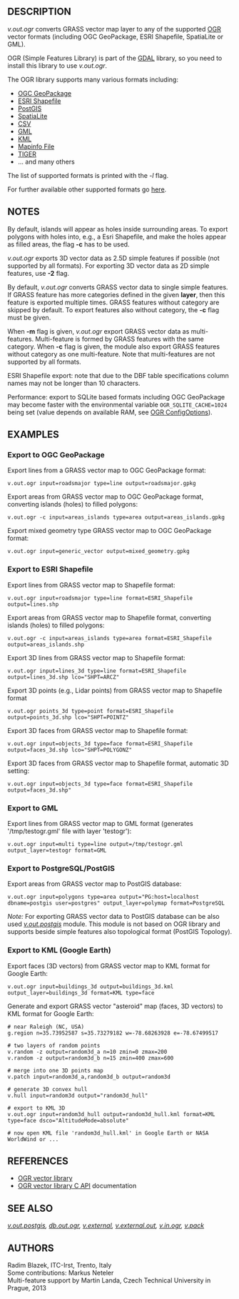 ## DESCRIPTION

*v.out.ogr* converts GRASS vector map layer to any of the supported
[OGR](https://gdal.org/) vector formats (including OGC GeoPackage, ESRI
Shapefile, SpatiaLite or GML).

OGR (Simple Features Library) is part of the [GDAL](https://gdal.org)
library, so you need to install this library to use *v.out.ogr*.

The OGR library supports many various formats including:

- [OGC GeoPackage](https://gdal.org/en/stable/drivers/vector/gpkg.html)
- [ESRI
  Shapefile](https://gdal.org/en/stable/drivers/vector/shapefile.html)
- [PostGIS](https://gdal.org/en/stable/drivers/vector/pg.html)
- [SpatiaLite](https://gdal.org/en/stable/drivers/vector/sqlite.html)
- [CSV](https://gdal.org/en/stable/drivers/vector/csv.html)
- [GML](https://gdal.org/en/stable/drivers/vector/gml.html)
- [KML](https://gdal.org/en/stable/drivers/vector/kml.html)
- [Mapinfo File](https://gdal.org/en/stable/drivers/vector/mitab.html)
- [TIGER](https://gdal.org/en/stable/drivers/vector/tiger.html)
- ... and many others

The list of supported formats is printed with the *-l* flag.

For further available other supported formats go
[here](https://gdal.org/en/stable/drivers/vector/).

## NOTES

By default, islands will appear as holes inside surrounding areas. To
export polygons with holes into, e.g., a Esri Shapefile, and make the
holes appear as filled areas, the flag **-c** has to be used.

*v.out.ogr* exports 3D vector data as 2.5D simple features if possible
(not supported by all formats). For exporting 3D vector data as 2D
simple features, use **-2** flag.

By default, *v.out.ogr* converts GRASS vector data to single simple
features. If GRASS feature has more categories defined in the given
**layer**, then this feature is exported multiple times. GRASS features
without category are skipped by default. To export features also without
category, the **-c** flag must be given.

When **-m** flag is given, *v.out.ogr* export GRASS vector data as
multi-features. Multi-feature is formed by GRASS features with the same
category. When **-c** flag is given, the module also export GRASS
features without category as one multi-feature. Note that multi-features
are not supported by all formats.

ESRI Shapefile export: note that due to the DBF table specifications
column names may not be longer than 10 characters.

Performance: export to SQLite based formats including OGC GeoPackage may
become faster with the environmental variable `OGR_SQLITE_CACHE=1024`
being set (value depends on available RAM, see [OGR
ConfigOptions](https://trac.osgeo.org/gdal/wiki/ConfigOptions#OGR_SQLITE_CACHE)).

## EXAMPLES

### Export to OGC GeoPackage

Export lines from a GRASS vector map to OGC GeoPackage format:

```shell
v.out.ogr input=roadsmajor type=line output=roadsmajor.gpkg
```

Export areas from GRASS vector map to OGC GeoPackage format, converting
islands (holes) to filled polygons:

```shell
v.out.ogr -c input=areas_islands type=area output=areas_islands.gpkg
```

Export mixed geometry type GRASS vector map to OGC GeoPackage format:

```shell
v.out.ogr input=generic_vector output=mixed_geometry.gpkg
```

### Export to ESRI Shapefile

Export lines from GRASS vector map to Shapefile format:

```shell
v.out.ogr input=roadsmajor type=line format=ESRI_Shapefile output=lines.shp
```

Export areas from GRASS vector map to Shapefile format, converting
islands (holes) to filled polygons:

```shell
v.out.ogr -c input=areas_islands type=area format=ESRI_Shapefile output=areas_islands.shp
```

Export 3D lines from GRASS vector map to Shapefile format:

```shell
v.out.ogr input=lines_3d type=line format=ESRI_Shapefile output=lines_3d.shp lco="SHPT=ARCZ"
```

Export 3D points (e.g., Lidar points) from GRASS vector map to Shapefile
format

```shell
v.out.ogr points_3d type=point format=ESRI_Shapefile output=points_3d.shp lco="SHPT=POINTZ"
```

Export 3D faces from GRASS vector map to Shapefile format:

```shell
v.out.ogr input=objects_3d type=face format=ESRI_Shapefile output=faces_3d.shp lco="SHPT=POLYGONZ"
```

Export 3D faces from GRASS vector map to Shapefile format, automatic 3D
setting:

```shell
v.out.ogr input=objects_3d type=face format=ESRI_Shapefile output=faces_3d.shp"
```

### Export to GML

Export lines from GRASS vector map to GML format (generates
'/tmp/testogr.gml' file with layer 'testogr'):

```shell
v.out.ogr input=multi type=line output=/tmp/testogr.gml output_layer=testogr format=GML
```

### Export to PostgreSQL/PostGIS

Export areas from GRASS vector map to PostGIS database:

```shell
v.out.ogr input=polygons type=area output="PG:host=localhost dbname=postgis user=postgres" output_layer=polymap format=PostgreSQL
```

*Note:* For exporting GRASS vector data to PostGIS database can be also
used *[v.out.postgis](v.out.postgis.md)* module. This module is not
based on OGR library and supports beside simple features also
topological format (PostGIS Topology).

### Export to KML (Google Earth)

Export faces (3D vectors) from GRASS vector map to KML format for Google
Earth:

```shell
v.out.ogr input=buildings_3d output=buildings_3d.kml output_layer=buildings_3d format=KML type=face
```

Generate and export GRASS vector "asteroid" map (faces, 3D vectors) to
KML format for Google Earth:

```shell
# near Raleigh (NC, USA)
g.region n=35.73952587 s=35.73279182 w=-78.68263928 e=-78.67499517

# two layers of random points
v.random -z output=random3d_a n=10 zmin=0 zmax=200
v.random -z output=random3d_b n=15 zmin=400 zmax=600

# merge into one 3D points map
v.patch input=random3d_a,random3d_b output=random3d

# generate 3D convex hull
v.hull input=random3d output="random3d_hull"

# export to KML 3D
v.out.ogr input=random3d_hull output=random3d_hull.kml format=KML type=face dsco="AltitudeMode=absolute"

# now open KML file 'random3d_hull.kml' in Google Earth or NASA WorldWind or ...
```

## REFERENCES

- [OGR vector library](https://gdal.org/)
- [OGR vector library C API](https://gdal.org/api/) documentation

## SEE ALSO

*[v.out.postgis](v.out.postgis.md), [db.out.ogr](db.out.ogr.md),
[v.external](v.external.md), [v.external.out](v.external.out.md),
[v.in.ogr](v.in.ogr.md), [v.pack](v.pack.md)*

## AUTHORS

Radim Blazek, ITC-Irst, Trento, Italy  
Some contributions: Markus Neteler  
Multi-feature support by Martin Landa, Czech Technical University in
Prague, 2013
